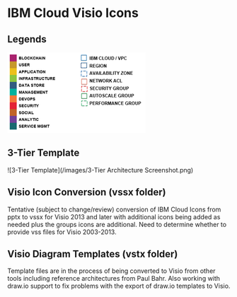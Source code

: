 # IBM Cloud Visio Icons

## Legends

![Legends](/images/legends.png)

## 3-Tier Template

![3-Tier Template](/images/3-Tier Architecture Screenshot.png)

## Visio Icon Conversion (vssx folder)

Tentative (subject to change/review) conversion of IBM Cloud Icons from pptx to vssx for Visio 2013 and later with additional icons being added as needed plus the groups icons are additional. Need to determine whether to provide vss files for Visio 2003-2013.  

## Visio Diagram Templates (vstx folder)

Template files are in the process of being converted to Visio from other tools including reference architectures from Paul Bahr.  Also working with draw.io support to fix problems with the export of draw.io templates to Visio. 
